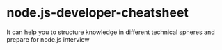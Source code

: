 # node.js-developer-cheatsheet
It can help you to structure knowledge in different technical spheres and prepare for node.js interview
